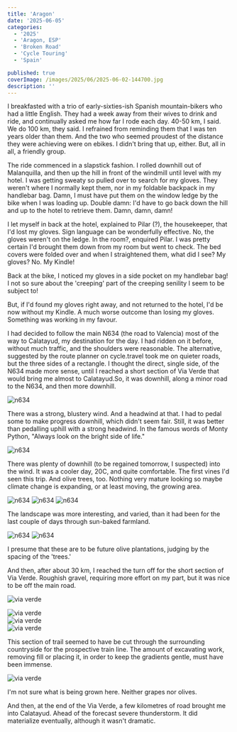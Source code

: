 ```yaml
---
title: 'Aragon'
date: '2025-06-05'
categories:
  - '2025'
  - 'Aragon, ESP'
  - 'Broken Road'
  - 'Cycle Touring'
  - 'Spain'

published: true
coverImage: /images/2025/06/2025-06-02-144700.jpg
description: ''
---
```


<script>
  import Img from '$lib/components/Img.svelte'
  import DayCardHGroup from '$lib/components/DayCardHGroup.svelte'
</script>

<section class="card">

<DayCardHGroup
    where="Malanquilla &ndash; Calatayud"
    when="2025-06-02"
    distance="38.9 km, 149 m, 485.1 km to date"
  />

<p>I breakfasted with a trio of early-sixties-ish Spanish mountain-bikers who had a little English. They had a week away from their wives to drink and ride, and continually asked me how far I rode each day. 40-50 km, I said. We do 100 km, they said. I refrained from reminding them that I was ten years older than them. And the two who seemed proudest of the distance they were achieving were on ebikes. I didn't bring that up, either. But, all in all, a friendly group.</p>

<p>The ride commenced in a slapstick fashion. I rolled downhill out of Malanquilla, and then up the hill in front of the windmill until level with my hotel. I was getting sweaty so pulled over to search for my gloves. They weren't where I normally kept them, nor in my foldable backpack in my handlebar bag. Damn, I must have put them on the window ledge by the bike when I was loading up. Double damn: I'd have to go back down the hill and up to the hotel to retrieve them. Damn, damn, damn!</p>

<p>I let myself in back at the hotel, explained to Pilar (?), the housekeeper, that I'd lost my gloves. Sign language can be wonderfully effective. No, the gloves weren't on the ledge. In the room?, enquired Pilar. I was pretty certain I'd brought them down from my room but went to check. The bed covers were folded over and when I straightened them, what did I see? My gloves? No. My Kindle!</p>

<p>Back at the bike, I noticed my gloves in a side pocket on my handlebar bag! I not so sure about the 'creeping' part of the creeping senility I seem to be subject to!</p>

<p>But, if I'd found my gloves right away, and not returned to the hotel, I'd be now without my Kindle. A much worse outcome than losing my gloves. Something was working in my favour.</p>

<p>I had decided to follow the main N634 (the road to Valencia) most of the way to Calatayud, my destination for the day. I had ridden on it before, without much traffic, and the shoulders were reasonable. The alternative, suggested by the route planner on cycle.travel took me on quieter roads, but the three sides of a rectangle. I thought the direct, single side, of the N634 made more sense, until I reached a short section of Via Verde that would bring me almost to Calatayud.So, it was downhill, along a minor road to the N634, and then more downhill.</p>

<Img
  src="/images/2025/06/2025-06-02-131702.jpg"
  alt="n634"
/>

<p>There was a strong, blustery wind. And a headwind at that. I had to pedal some to make progress downhill, which didn't seem fair. Still, it was better than pedalling uphill with a strong headwind. In the famous words of Monty Python, "Always look on the bright side of life."</p>

<Img
  src="/images/2025/06/2025-06-02-132255.jpg"
  alt="n634"
/>

<p>There was plenty of downhill (to be regained tomorrow, I suspected) into the wind. It was a cooler day, 20C, and quite comfortable. The first vines I'd seen this trip. And olive trees, too. Nothing very mature looking so maybe climate change is expanding, or at least moving, the growing area.</p>

<Img
  src="/images/2025/06/2025-06-02-132935.jpg"
  alt="n634"
/>
<Img
  src="/images/2025/06/2025-06-02-132950.jpg"
  alt="n634"
/>
<Img
  src="/images/2025/06/2025-06-02-133003.jpg"
  alt="n634"
/>

<p>The landscape was more interesting, and varied, than it had been for the last couple of days through sun-baked farmland. </p>

<Img
  src="/images/2025/06/2025-06-02-133829.jpg"
  alt="n634"
/>
<Img
  src="/images/2025/06/2025-06-02-133844.jpg"
  alt="n634"
/>

<p>I presume that these are to be future olive plantations, judging by the spacing of the 'trees.'</p>

<p>And then, after about 30 km, I reached the turn off for the short section of Via Verde. Roughish gravel, requiring more effort on my part, but it was nice to be off the main road.</p>

<Img
  src="/images/2025/06/2025-06-02-140816.jpg"
  alt="via verde"
/>

<div class="w-70">
  <Img
    src="/images/2025/06/2025-06-02-141515.jpg"
    alt="via verde"
  />
</div>
<div class="w-80">
  <Img
    src="/images/2025/06/2025-06-02-142948.jpg"
    alt="via verde"
  />
</div>
<div class="w-70">
  <Img
    src="/images/2025/06/2025-06-02-144700.jpg"
    alt="via verde"
  />
</div>

<p>This section of trail seemed to have be cut through the surrounding countryside for the prospective train line. The amount of excavating work, removing fill or placing it, in order to keep the gradients gentle, must have been immense.</p>

<Img
    src="/images/2025/06/2025-06-02-144700.jpg"
    alt="via verde"
  />

<p>I'm not sure what is being grown here. Neither grapes nor olives. </p>

<p>And then, at the end of the Via Verde, a few kilometres of road brought me into Calatayud. Ahead of the forecast severe thunderstorm. It did materialize eventually, although it wasn't dramatic.</p>

</section>
